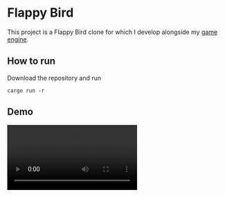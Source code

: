 # Flappy Bird
This project is a Flappy Bird clone for which I develop alongside my [game engine](https://github.com/AdamOlsson/game_engine).

## How to run
Download the repository and run

```cargo run -r```

## Demo
<video src="./doc/flappy_bird.mov"></video>